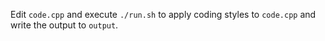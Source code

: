 Edit `code.cpp` and execute `./run.sh` to apply coding styles to `code.cpp` and
write the output to `output`.
